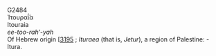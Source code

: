 G2484  
Ἰτουραΐ́α  
Itouraia  
*ee-too-rah‘-yah*  
Of Hebrew origin \[[3195](h3195) ; *Ituraea* (that is, *Jetur*), a
region of Palestine: - Itura.  
